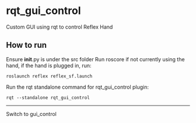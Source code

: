 rqt_gui_control
======
Custom GUI using rqt to control Reflex Hand

How to run
------
Ensure __init__.py is under the src folder
Run roscore if not currently using the hand, if the hand is plugged in, run:

	roslaunch reflex reflex_sf.launch



Run the rqt standalone command for rqt_gui_control plugin:
	
	rqt --standalone rqt_gui_control

------
Switch to gui_control



